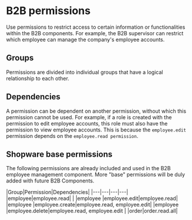# B2B permissions

Use permissions to restrict access to certain information or functionalities within the B2B components. For example, the B2B supervisor can restrict which employee can manage the company's employee accounts.

## Groups
Permissions are divided into individual groups that have a logical relationship to each other.

## Dependencies
A permission can be dependent on another permission, without which this permission cannot be used. For example, if a role is created with the permission to edit employee accounts, this role must also have the permission to view employee accounts. This is because the `employee.edit` permission depends on the `employee.read permission`.

## Shopware base permissions
The following permissions are already included and used in the B2B employee management component. More "base" permissions will be duly added with future B2B Components.

|Group|Permission|Dependencies|
|---|---|---|---|
|employee|employee.read| |
|employee |employee.edit|employee.read|
|employee |employee.create|employee.read, employee.edit|
|employee |employee.delete|employee.read, employee.edit |
|order|order.read.all|
